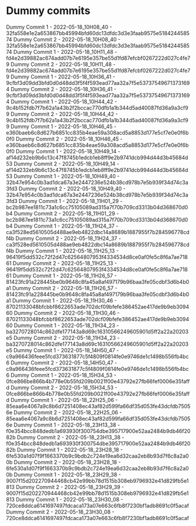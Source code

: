 # Dummy commits

Dummy Commit 1 - 2022-05-18_10H08_40 - 32fa558e1e2a653867bb45994bfd60dc13dfdc3d3e3faab9575e518424458574
Dummy Commit 2 - 2022-05-18_10H08_40 - 32fa558e1e2a653867bb45994bfd60dc13dfdc3d3e3faab9575e518424458574
Dummy Commit 1 - 2022-05-18_10H11_48 - fd4e2d39882ac674add07b7e6195e357be55d1fd87efcbf0267222d027c4fe79
Dummy Commit 2 - 2022-05-18_10H11_48 - fd4e2d39882ac674add07b7e6195e357be55d1fd87efcbf0267222d027c4fe79
Dummy Commit 1 - 2022-05-18_10H36_41 - 9cfbf3d09dd3bfd0d0d48dd3f5f4f593ead77aa32a7f5e537375496713731694
Dummy Commit 2 - 2022-05-18_10H36_41 - 9cfbf3d09dd3bfd0d0d48dd3f5f4f593ead77aa32a7f5e537375496713731694
Dummy Commit 1 - 2022-05-18_10H44_42 - 9c4b152fdb7f7b62a1a43b2f2bccac770dfb1a1b344d5ad40087fd36a9a3cf99
Dummy Commit 2 - 2022-05-18_10H44_42 - 9c4b152fdb7f7b62a1a43b2f2bccac770dfb1a1b344d5ad40087fd36a9a3cf99
Dummy Commit 1 - 2022-05-18_10H46_45 - e360baeb6c8d627b6851cc835b4eae59a308acd5a8853d177e5cf7e0e0f6b0f0
Dummy Commit 2 - 2022-05-18_10H46_45 - e360baeb6c8d627b6851cc835b4eae59a308acd5a8853d177e5cf7e0e0f6b0f0
Dummy Commit 1 - 2022-05-18_10H49_14 - af14d232eb9b6c13c47f8745b1edcb1eb8ff9e2b9741dcb994d44d3b45684d53
Dummy Commit 2 - 2022-05-18_10H49_14 - af14d232eb9b6c13c47f8745b1edcb1eb8ff9e2b9741dcb994d44d3b45684d53
Dummy Commit 1 - 2022-05-18_10H49_40 - 32b47e954c0b3ad1dca67a3e2447236e524b38cd978b7e5b939f34d74c3a3fd3
Dummy Commit 2 - 2022-05-18_10H49_40 - 32b47e954c0b3ad1dca67a3e2447236e524b38cd978b7e5b939f34d74c3a3fd3
Dummy Commit 1 - 2022-05-18_11H01_29 - bc2b987ee1811c73a1c6cc75105089ad315a7f70b709cd3313b04d368670d0b4
Dummy Commit 2 - 2022-05-18_11H01_29 - bc2b987ee1811c73a1c6cc75105089ad315a7f70b709cd3313b04d368670d0b4
Dummy Commit 1 - 2022-05-18_11H24_37 - ca3f528ed5610505d488ae9eb4822dbc14a8689b1887955f7b284596778cdf4b
Dummy Commit 2 - 2022-05-18_11H24_37 - ca3f528ed5610505d488ae9eb4822dbc14a8689b1887955f7b284596778cdf4b
Dummy Commit 1 - 2022-05-18_11H25_13 - 96419f5dd532c72f2d47c62564807953f4334534d8ce0af0fe5c8f6a7ae71861
Dummy Commit 2 - 2022-05-18_11H25_13 - 96419f5dd532c72f2d47c62564807953f4334534d8ce0af0fe5c8f6a7ae71861
Dummy Commit 1 - 2022-05-18_11H26_57 - 81423fc91a228445be0b9648c8fa45a8af497179b96baa3fe05cdbf3d6b4b0a1
Dummy Commit 2 - 2022-05-18_11H26_57 - 81423fc91a228445be0b9648c8fa45a8af497179b96baa3fe05cdbf3d6b4b0a1
Dummy Commit 1 - 2022-05-18_11H30_46 - 87021133048bfcbbf8622653ade702dcf09bfefe386452ae417de9b9eb309460
Dummy Commit 2 - 2022-05-18_11H30_46 - 87021133048bfcbbf8622653ade702dcf09bfefe386452ae417de9b9eb309460
Dummy Commit 1 - 2022-05-18_11H34_23 - ba3270728014c862dfe177143a8d69c16310566249605901d5ff2a22a20203e5
Dummy Commit 2 - 2022-05-18_11H34_23 - ba3270728014c862dfe177143a8d69c16310566249605901d5ff2a22a20203e5
Dummy Commit 1 - 2022-05-18_14H50_47 - c9a966436feee5fcd373631877c5f4809f0814fe0e9746de1c1498b556fb4bc6
Dummy Commit 2 - 2022-05-18_14H50_47 - c9a966436feee5fcd373631877c5f4809f0814fe0e9746de1c1498b556fb4bc6
Dummy Commit 1 - 2022-05-18_15H34_53 - 0fce866be866b4b778e0b55fd209b0021f00e43792e27fb66fef0006e35faffd
Dummy Commit 2 - 2022-05-18_15H34_53 - 0fce866be866b4b778e0b55fd209b0021f00e43792e27fb66fef0006e35faffd
Dummy Commit 1 - 2022-05-18_22H25_06 - 85eaa6e4067a9c8b6d7251408ec43af82d599fa66df35d053fe43dcfdb75056e
Dummy Commit 2 - 2022-05-18_22H25_06 - 85eaa6e4067a9c8b6d7251408ec43af82d599fa66df35d053fe43dcfdb75056e
Dummy Commit 1 - 2022-05-18_23H13_38 - f0e354bcc848dedb1a693930f300754dbe395717900e52aa2484b9db46f2082b
Dummy Commit 2 - 2022-05-18_23H13_38 - f0e354bcc848dedb1a693930f300754dbe395717900e52aa2484b9db46f2082b
Dummy Commit 1 - 2022-05-18_23H28_18 - 6fe530a1d07f9f1663370b9c9bdb2c724e19ea6d32caa2eb8b93d7f6c8a2a00b
Dummy Commit 2 - 2022-05-18_23H28_18 - 6fe530a1d07f9f1663370b9c9bdb2c724e19ea6d32caa2eb8b93d7f6c8a2a00b
Dummy Commit 1 - 2022-05-18_23H29_38 - 9007f15d202270944468cb42e99bb78d1515b308eb9796932e41d829fb5e1813
Dummy Commit 2 - 2022-05-18_23H29_39 - 9007f15d202270944468cb42e99bb78d1515b308eb9796932e41d829fb5e1813
Dummy Commit 1 - 2022-05-18_23H30_08 - 720ce8ddca6141697497fdcaca173a07e663c6fb8f7230bf1adb8691c0f5acaf
Dummy Commit 2 - 2022-05-18_23H30_08 - 720ce8ddca6141697497fdcaca173a07e663c6fb8f7230bf1adb8691c0f5acaf
